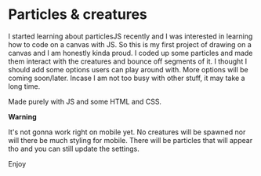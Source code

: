 # Particles & creatures

I started learning about particlesJS recently and I was interested in learning how to code on a canvas with JS. So this is my first project of drawing on a canvas and I am honestly kinda proud. I coded up some particles and made them interact with the creatures and bounce off segments of it. I thought I should add some options users can play around with. More options will be coming soon/later. Incase I am not too busy with other stuff, it may take a long time.

Made purely with JS and some HTML and CSS. 

**Warning**

It's not gonna work right on mobile yet. No creatures will be spawned nor will there be much styling for mobile. There will be particles that will appear tho and you can still update the settings.

Enjoy
